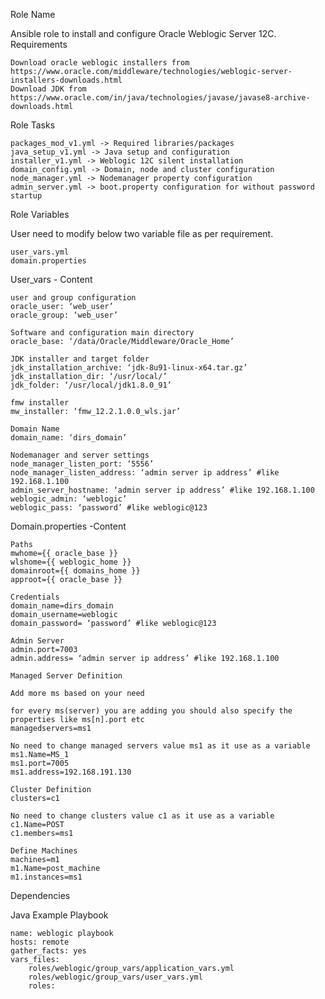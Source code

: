 Role Name

Ansible role to install and configure Oracle Weblogic Server 12C.
Requirements

    Download oracle weblogic installers from https://www.oracle.com/middleware/technologies/weblogic-server-installers-downloads.html
    Download JDK from https://www.oracle.com/in/java/technologies/javase/javase8-archive-downloads.html

Role Tasks

    packages_mod_v1.yml -> Required libraries/packages
    java_setup_v1.yml -> Java setup and configuration
    installer_v1.yml -> Weblogic 12C silent installation
    domain_config.yml -> Domain, node and cluster configuration
    node_manager.yml -> Nodemanager property configuration
    admin_server.yml -> boot.property configuration for without password startup

Role Variables

User need to modify below two variable file as per requirement.

    user_vars.yml
    domain.properties

User_vars - Content

    user and group configuration
    oracle_user: ‘web_user’
    oracle_group: ‘web_user’

    Software and configuration main directory
    oracle_base: ‘/data/Oracle/Middleware/Oracle_Home’

    JDK installer and target folder
    jdk_installation_archive: ‘jdk-8u91-linux-x64.tar.gz’
    jdk_installation_dir: ‘/usr/local/’
    jdk_folder: ‘/usr/local/jdk1.8.0_91’

    fmw installer
    mw_installer: ‘fmw_12.2.1.0.0_wls.jar’

    Domain Name
    domain_name: ‘dirs_domain’

    Nodemanager and server settings
    node_manager_listen_port: ‘5556’
    node_manager_listen_address: ‘admin server ip address’ #like 192.168.1.100
    admin_server_hostname: ‘admin server ip address’ #like 192.168.1.100
    weblogic_admin: ‘weblogic’
    weblogic_pass: ‘password’ #like weblogic@123

Domain.properties -Content

    Paths
    mwhome={{ oracle_base }}
    wlshome={{ weblogic_home }}
    domainroot={{ domains_home }}
    approot={{ oracle_base }}

    Credentials
    domain_name=dirs_domain
    domain_username=weblogic
    domain_password= ‘password’ #like weblogic@123

    Admin Server
    admin.port=7003
    admin.address= ‘admin server ip address’ #like 192.168.1.100

    Managed Server Definition

    Add more ms based on your need

    for every ms(server) you are adding you should also specify the properties like ms[n].port etc
    managedservers=ms1

    No need to change managed servers value ms1 as it use as a variable
    ms1.Name=MS_1
    ms1.port=7005
    ms1.address=192.168.191.130

    Cluster Definition
    clusters=c1

    No need to change clusters value c1 as it use as a variable
    c1.Name=POST
    c1.members=ms1

    Define Machines
    machines=m1
    m1.Name=post_machine
    m1.instances=ms1

Dependencies

Java
Example Playbook

    name: weblogic playbook
    hosts: remote
    gather_facts: yes
    vars_files:
        roles/weblogic/group_vars/application_vars.yml
        roles/weblogic/group_vars/user_vars.yml
        roles:
